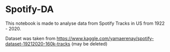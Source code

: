 # Spotify-DA
This notebook is made to analyse data from Spotify Tracks in US from 1922 - 2020.

Dataset was taken from https://www.kaggle.com/yamaerenay/spotify-dataset-19212020-160k-tracks (may be deleted)
